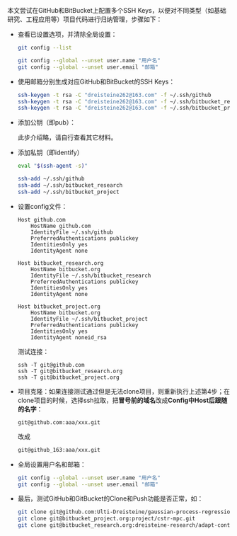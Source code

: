 本文尝试在GitHub和BitBucket上配置多个SSH Keys，以便对不同类型（如基础研究、工程应用等）项目代码进行归纳管理，步骤如下：

- 查看已设置选项，并清除全局设置：
  
  ```bash
  git config --list
  ```
  
  ```bash
  git config --global --unset user.name "用户名"
  git config --global --unset user.email "邮箱"
  ```

- 使用邮箱分别生成对应GitHub和BitBucket的SSH Keys：
  
  ```bash
  ssh-keygen -t rsa -C "dreisteine262@163.com" -f ~/.ssh/github
  ssh-keygen -t rsa -C "dreisteine262@163.com" -f ~/.ssh/bitbucket_research
  ssh-keygen -t rsa -C "dreisteine262@163.com" -f ~/.ssh/bitbucket_project
  ```

- 添加公钥（即pub）：
  
  此步介绍略，请自行查看其它材料。

- 添加私钥（即identify）
  
  ```bash
  eval "$(ssh-agent -s)"
  ```
  
  ```bash
  ssh-add ~/.ssh/github
  ssh-add ~/.ssh/bitbucket_research
  ssh-add ~/.ssh/bitbucket_project
  ```

- 设置config文件：
  
  ```textile
  Host github.com
      HostName github.com
      IdentityFile ~/.ssh/github
      PreferredAuthentications publickey
      IdentitiesOnly yes
      IdentityAgent none
  
  Host bitbucket_research.org
      HostName bitbucket.org
      IdentityFile ~/.ssh/bitbucket_research
      PreferredAuthentications publickey
      IdentitiesOnly yes
      IdentityAgent none
  
  Host bitbucket_project.org
      HostName bitbucket.org
      IdentityFile ~/.ssh/bitbucket_project
      PreferredAuthentications publickey
      IdentitiesOnly yes
      IdentityAgent noneid_rsa
  ```
  
  测试连接：
  
  ```git
  ssh -T git@github.com
  ssh -T git@bitbucket_research.org
  ssh -T git@bitbucket_project.org
  ```

- 项目克隆：如果连接测试通过但是无法clone项目，则重新执行上述第4步；在clone项目的时候，选择ssh拉取，把**冒号前的域名**改成**Config中Host后跟随的名字**：
  
  ```git
  git@github.com:aaa/xxx.git
  ```
  
  改成
  
  ```bash
  git@github_163:aaa/xxx.git
  ```

- 全局设置用户名和邮箱：
  
  ```bash
  git config --global --unset user.name "用户名"
  git config --global --unset user.email "邮箱"
  ```

- 最后，测试GitHub和GitBucket的Clone和Push功能是否正常，如：
  
  ```bash
  git clone git@github.com:Ulti-Dreisteine/gaussian-process-regression.git
  git clone git@bitbucket_project.org:project/cstr-mpc.git
  git clone git@bitbucket_research.org:dreisteine-research/adapt-control-tutorial.git
  ```
